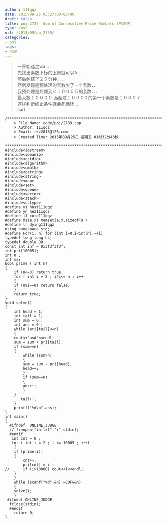 ```yaml
---
author: 111qqz
date: 2015-09-25 05:27:00+00:00
draft: false
title: poj 2739  Sum of Consecutive Prime Numbers (尺取法)
type: post
url: /2015/09/poj2739/
categories:
- poj
tags:
- 尺取
---
```


>一开始迷之wa...  
先找出素数下标的上界就可以A...  
然后纠结了２０分钟．．．  
然后发现是预处理的素数少了一个素数．．  
我预处理是处理到＜１０００５的素数．．．  
最大数１００００,而超过１００００的第一个素数是１０００７  
这样判断终止条件就会死循环...  
sad


 

    
    /*************************************************************************
    	> File Name: code/poj/2739.cpp
    	> Author: 111qqz
    	> Email: rkz2013@126.com 
    	> Created Time: 2015年09月25日 星期五 01时32分43秒
     ************************************************************************/
    #include<iostream>
    #include<iomanip>
    #include<cstdio>
    #include<algorithm>
    #include<cmath>
    #include<cstring>
    #include<string>
    #include<map>
    #include<set>
    #include<queue>
    #include<vector>
    #include<stack>
    #include<cctype>
    #define y1 hust111qqz
    #define yn hez111qqz
    #define j1 cute111qqz
    #define ms(a,x) memset(a,x,sizeof(a))
    #define lr dying111qqz
    using namespace std;
    #define For(i, n) for (int i=0;i<int(n);++i)  
    typedef long long LL;
    typedef double DB;
    const int inf = 0x3f3f3f3f;
    int pri[10005];
    int n ;
    int mx;
    bool prime ( int n)
    {
        if (n<=3) return true;
        for ( int i = 2 ; i*i<= n ; i++)
        {
    	if (n%i==0) return false;
        }
        return true;
    }
    void solve()
    {
        int head = 1;
        int tail = 1;
        int sum = 0 ;
        int ans = 0 ;
        while (pri[tail]<=n)
        {
    	cout<<"asd"<<endl;
    	sum = sum + pri[tail];
    	if (sum>=n)
    	{
    	    while (sum>n)
    	    {
    		sum = sum - pri[head];
    		head++;
    	    }
    	    if (sum==n)
    	    {
    		ans++;
    	    }
    	}
    	   tail++;
        }
        printf("%d\n",ans);
    }
    int main()
    {
      #ifndef  ONLINE_JUDGE 
      // freopen("in.txt","r",stdin);
      #endif
       int cnt = 0 ;
       for ( int i = 2 ; i <= 10005 ; i++)
        {
    	if (prime(i))
    	{
    	    cnt++;
    	    pri[cnt] = i ;
    //	    if (i>10000) cout<<i<<endl;
    	}
        }
        while (scanf("%d",&n)!=EOF&&n)
        {
    	solve();
        }
     #ifndef ONLINE_JUDGE  
      fclose(stdin);
      #endif
    	return 0;
    }
    



